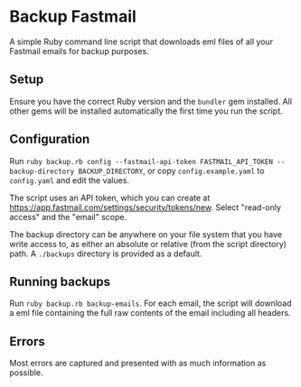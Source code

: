 # Backup Fastmail

A simple Ruby command line script that downloads eml files of all your Fastmail emails for backup purposes.

## Setup

Ensure you have the correct Ruby version and the `bundler` gem installed. All other gems will be installed automatically the first time you run the script.

## Configuration

Run `ruby backup.rb config --fastmail-api-token FASTMAIL_API_TOKEN --backup-directory BACKUP_DIRECTORY`, or copy `config.example.yaml` to `config.yaml` and edit the values.

The script uses an API token, which you can create at <https://app.fastmail.com/settings/security/tokens/new>. Select "read-only access" and the "email" scope.

The backup directory can be anywhere on your file system that you have write access to, as either an absolute or relative (from the script directory) path.
A `./backups` directory is provided as a default.

## Running backups

Run `ruby backup.rb backup-emails`. For each email, the script will download a eml file containing the full raw contents of the email including all headers.

## Errors

Most errors are captured and presented with as much information as possible.
